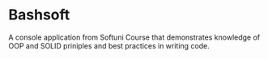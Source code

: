 Bashsoft
=======

A console application from Softuni Course that demonstrates knowledge of OOP and SOLID priniples and best practices in writing code.
